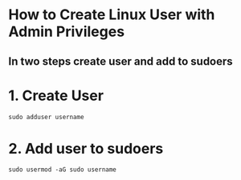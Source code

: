 # How to Create Linux User with Admin Privileges
## In two steps create user and add to sudoers

# 1. Create User
    
    sudo adduser username

# 2. Add user to sudoers
    
    sudo usermod -aG sudo username